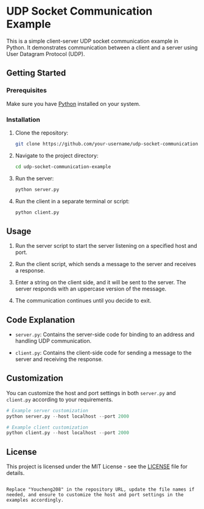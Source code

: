 # UDP Socket Communication Example

This is a simple client-server UDP socket communication example in Python. It demonstrates communication between a client and a server using User Datagram Protocol (UDP).

## Getting Started

### Prerequisites

Make sure you have [Python](https://www.python.org/) installed on your system.

### Installation

1. Clone the repository:

   ```bash
   git clone https://github.com/your-username/udp-socket-communication-example.git
   ```

2. Navigate to the project directory:

   ```bash
   cd udp-socket-communication-example
   ```

3. Run the server:

   ```bash
   python server.py
   ```

4. Run the client in a separate terminal or script:

   ```bash
   python client.py
   ```

## Usage

1. Run the server script to start the server listening on a specified host and port.

2. Run the client script, which sends a message to the server and receives a response.

3. Enter a string on the client side, and it will be sent to the server. The server responds with an uppercase version of the message.

4. The communication continues until you decide to exit.

## Code Explanation

- `server.py`: Contains the server-side code for binding to an address and handling UDP communication.

- `client.py`: Contains the client-side code for sending a message to the server and receiving the response.

## Customization

You can customize the host and port settings in both `server.py` and `client.py` according to your requirements.

```python
# Example server customization
python server.py --host localhost --port 2000

# Example client customization
python client.py --host localhost --port 2000
```

## License

This project is licensed under the MIT License - see the [LICENSE](LICENSE) file for details.
```

Replace "Youcheng208" in the repository URL, update the file names if needed, and ensure to customize the host and port settings in the examples accordingly.
